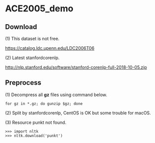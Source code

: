 # ACE2005_demo

## Download

(1) This dataset is not free.

https://catalog.ldc.upenn.edu/LDC2006T06

(2) Latest stanfordcorenlp.

http://nlp.stanford.edu/software/stanford-corenlp-full-2018-10-05.zip


## Preprocess

(1) Decompress all __gz__ files using command below.

```
for gz in *.gz; do gunzip $gz; done
```

(2) Split by stanfordcorenlp, CentOS is OK but some trouble for macOS.

(3) Resource punkt not found.

```
>>> import nltk
>>> nltk.download('punkt')
```
